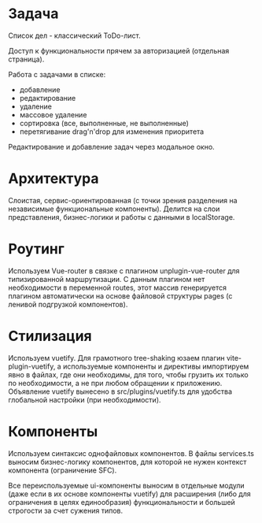 # Задача

Список дел - классический ToDo-лист.

Доступ к функциональности прячем за авторизацией (отдельная страница).

Работа с задачами в списке:
- добавление
- редактирование
- удаление
- массовое удаление
- сортировка (все, выполненные, не выполненные)
- перетягивание drag'n'drop для изменения приоритета

Редактирование и добавление задач через модальное окно.

# Архитектура

Слоистая, сервис-ориентированная (с точки зрения разделения на независимые функциональные компоненты). Делится на слои представления, бизнес-логики и работы с данными в localStorage.

# Роутинг

Используем Vue-router в связке с плагином unplugin-vue-router для типизированной маршрутизации. С данным плагином нет необходимости в переменной routes, этот массив генерируется плагином автоматически на основе файловой структуры pages (с ленивой подгрузкой компонентов).

# Стилизация

Используем vuetify. Для грамотного tree-shaking юзаем плагин vite-plugin-vuetify, а используемые компоненты и директивы импортируем явно в файлах, где они необходимы, для того, чтобы грузить их только по необходимости, а не при любом обращении к приложению. Объявление vuetify вынесено в src/plugins/vuetify.ts для удобства глобальной настройки (при необходимости).

# Компоненты

Используем синтаксис однофайловых компонентов. В файлы services.ts выносим бизнес-логику компонентов, для которой не нужен контекст компонента (ограничение SFC).

Все переиспользуемые ui-компоненты выносим в отдельные модули (даже если в их основе компоненты vuetify) для расширения (либо для ограничения в целях единообразия) функциональности и большей строгости за счет сужения типов.